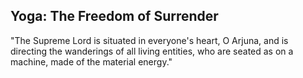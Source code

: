 ## Yoga: The Freedom of Surrender

"The Supreme Lord is situated in everyone's heart, O Arjuna, and is directing the wanderings of all living entities, who are seated as on a machine, made of the material energy."